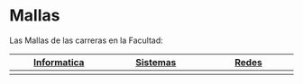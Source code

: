 # Mallas
Las Mallas de las carreras en la Facultad: 

<div class="foo">

[Informatica](https://github.com/ficct/Apuntes/blob/master/Mallas/Malla_de_Informatica.pdf) | [Sistemas](https://github.com/ficct/Apuntes/blob/master/Mallas/Malla_de_Sistemas.pdf) | [ Redes ](https://github.com/ficct/Apuntes/blob/master/Mallas/Malla_de_Redes.pdf)
------ | ----- | -----
<img width=200/> | <img width=200/> | <img width=200/>

</div>


